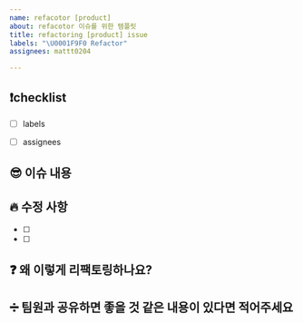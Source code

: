 ```yaml
---
name: refacotor [product]
about: refacotor 이슈를 위한 템플릿
title: refactoring [product] issue
labels: "\U0001F9F0 Refactor"
assignees: mattt0204

---
```


## ❗️checklist

- [ ] labels
- [ ] assignees


##  😎 이슈 내용



## :fire: 수정 사항

- [ ] 
- [ ] 

## ❓ 왜 이렇게 리팩토링하나요?


## ➗ 팀원과 공유하면 좋을 것 같은 내용이 있다면 적어주세요
